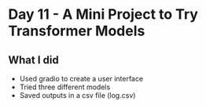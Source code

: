 # Day 11 - A Mini Project to Try Transformer Models

## What I did
- Used gradio to create a user interface
- Tried three different models
- Saved outputs in a csv file (log.csv)
